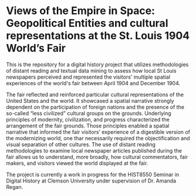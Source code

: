 # Views of the Empire in Space: Geopolitical Entities and cultural representations at the St. Louis 1904 World’s Fair

This is the repository for a digital history project that utilizes methodologies of distant reading and textual data mining to assess how local St Louis newspapers perceived and represented the visitors' multiple spatial experiences of the world's fair between April 1904 and December 1904. 

The fair reflected and reinforced particular cultural representations of the United States and the world. It showcased a spatial narrative strongly dependent on the participation of foreign nations and the presence of the so-called “less civilized” cultural groups on the grounds. Underlying principles of modernity, civilization, and progress characterized the arrangement of the fair grounds. Those principles enabled a spatial narrative that informed the fair visitors’ experience of a digestible version of the modernizing world, one thar necessarily required the objectification and visual separation of other cultures. The use of distant reading methodologies to examine local newspaper articles published during the fair allows us to understand, more broadly, how cultural commentators, fair makers, and visitors viewed the world displayed at the fair.

The project is currently a work in progress for the HIST8550 Seminar in Digital History at Clemson University under supervision of Dr. Amanda Regan.

